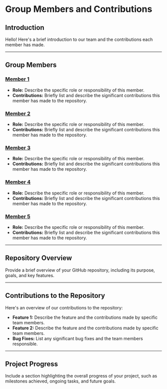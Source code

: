 # Group Members and Contributions

## Introduction

Hello! Here's a brief introduction to our team and the contributions each member has made.

---

## Group Members

### [Member 1](https://github.com/member1)

- **Role:** Describe the specific role or responsibility of this member.
- **Contributions:** Briefly list and describe the significant contributions this member has made to the repository.

### [Member 2](https://github.com/member2)

- **Role:** Describe the specific role or responsibility of this member.
- **Contributions:** Briefly list and describe the significant contributions this member has made to the repository.

### [Member 3](https://github.com/member3)

- **Role:** Describe the specific role or responsibility of this member.
- **Contributions:** Briefly list and describe the significant contributions this member has made to the repository.

### [Member 4](https://github.com/member4)

- **Role:** Describe the specific role or responsibility of this member.
- **Contributions:** Briefly list and describe the significant contributions this member has made to the repository.

### [Member 5](https://github.com/member4)

- **Role:** Describe the specific role or responsibility of this member.
- **Contributions:** Briefly list and describe the significant contributions this member has made to the repository.

---

## Repository Overview

Provide a brief overview of your GitHub repository, including its purpose, goals, and key features. 

---

## Contributions to the Repository

Here's an overview of our contributions to the repository:

- **Feature 1:** Describe the feature and the contributions made by specific team members.
- **Feature 2:** Describe the feature and the contributions made by specific team members.
- **Bug Fixes:** List any significant bug fixes and the team members responsible.

---

## Project Progress

Include a section highlighting the overall progress of your project, such as milestones achieved, ongoing tasks, and future goals.

